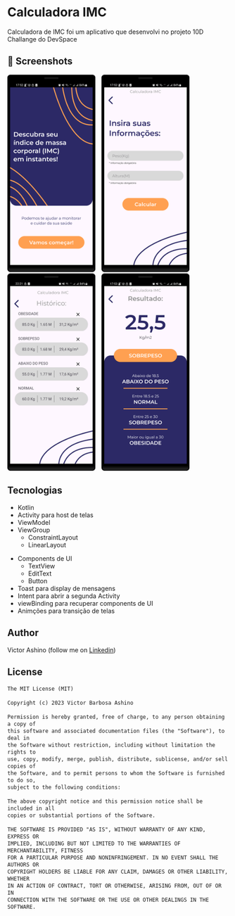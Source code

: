 # Calculadora IMC
Calculadora de IMC foi um aplicativo que desenvolvi no projeto 10D Challange do DevSpace


## :camera_flash: Screenshots
<!-- You can add more screenshots here if you like -->
<img src="/result/imc_start.png" width="200">&emsp;<img src="/result/imc_info.png" width="200">&emsp;<img src="/result/history.png" width="200">&emsp;<img src="/result/imc_result.png" width="200">

## Tecnologias
* Kotlin
* Activity para host de telas
* ViewModel
* ViewGroup
    * ConstraintLayout
    * LinearLayout
- Components de UI
    - TextView
    - EditText
    - Button
- Toast para display de mensagens
- Intent para abrir a segunda Activity
- viewBinding para recuperar components de UI
- Animções para transição de telas

## Author
Victor Ashino (follow me on [Linkedin](www.linkedin.com/in/victor-ashino-7ab3b0250))

## License
```
The MIT License (MIT)

Copyright (c) 2023 Victor Barbosa Ashino

Permission is hereby granted, free of charge, to any person obtaining a copy of
this software and associated documentation files (the "Software"), to deal in
the Software without restriction, including without limitation the rights to
use, copy, modify, merge, publish, distribute, sublicense, and/or sell copies of
the Software, and to permit persons to whom the Software is furnished to do so,
subject to the following conditions:

The above copyright notice and this permission notice shall be included in all
copies or substantial portions of the Software.

THE SOFTWARE IS PROVIDED "AS IS", WITHOUT WARRANTY OF ANY KIND, EXPRESS OR
IMPLIED, INCLUDING BUT NOT LIMITED TO THE WARRANTIES OF MERCHANTABILITY, FITNESS
FOR A PARTICULAR PURPOSE AND NONINFRINGEMENT. IN NO EVENT SHALL THE AUTHORS OR
COPYRIGHT HOLDERS BE LIABLE FOR ANY CLAIM, DAMAGES OR OTHER LIABILITY, WHETHER
IN AN ACTION OF CONTRACT, TORT OR OTHERWISE, ARISING FROM, OUT OF OR IN
CONNECTION WITH THE SOFTWARE OR THE USE OR OTHER DEALINGS IN THE SOFTWARE.
```
